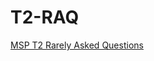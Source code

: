 # T2-RAQ

[MSP T2 Rarely Asked Questions](https://github.com/t2yijaeho/T2-RAQ/blob/matia/MSP%20T2%20QnA.md)

